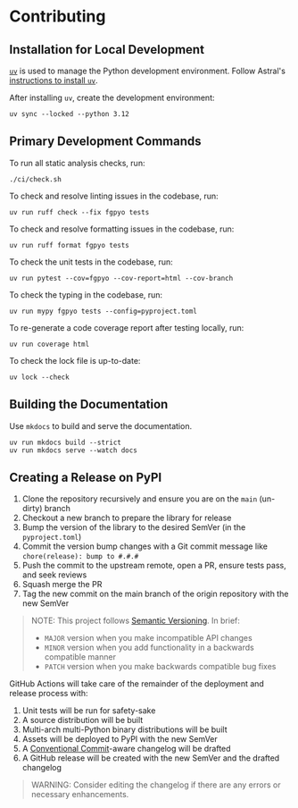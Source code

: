# Contributing

## Installation for Local Development

[`uv`][uv-link] is used to manage the Python development environment.
Follow Astral's [instructions to install `uv`][uv-install-link].

After installing `uv`, create the development environment:

```console
uv sync --locked --python 3.12
```

[uv-link]:         https://docs.astral.sh/uv/
[uv-install-link]: https://docs.astral.sh/uv/getting-started/installation/

## Primary Development Commands

To run all static analysis checks, run:

```console
./ci/check.sh
```

To check and resolve linting issues in the codebase, run:

```console
uv run ruff check --fix fgpyo tests
```

To check and resolve formatting issues in the codebase, run:

```console
uv run ruff format fgpyo tests
```

To check the unit tests in the codebase, run:

```console
uv run pytest --cov=fgpyo --cov-report=html --cov-branch
```

To check the typing in the codebase, run:

```console
uv run mypy fgpyo tests --config=pyproject.toml
```

To re-generate a code coverage report after testing locally, run:

```console
uv run coverage html
```

To check the lock file is up-to-date:

```console
uv lock --check
```

## Building the Documentation

Use `mkdocs` to build and serve the documentation.

```console
uv run mkdocs build --strict
uv run mkdocs serve --watch docs
```

## Creating a Release on PyPI

1. Clone the repository recursively and ensure you are on the `main` (un-dirty) branch
2. Checkout a new branch to prepare the library for release
3. Bump the version of the library to the desired SemVer (in the `pyproject.toml`)
4. Commit the version bump changes with a Git commit message like `chore(release): bump to #.#.#`
5. Push the commit to the upstream remote, open a PR, ensure tests pass, and seek reviews
6. Squash merge the PR
7. Tag the new commit on the main branch of the origin repository with the new SemVer

> NOTE:
> This project follows [Semantic Versioning](https://semver.org/).
> In brief:
> 
> - `MAJOR` version when you make incompatible API changes
> - `MINOR` version when you add functionality in a backwards compatible manner
> - `PATCH` version when you make backwards compatible bug fixes

GitHub Actions will take care of the remainder of the deployment and release process with:

1. Unit tests will be run for safety-sake
2. A source distribution will be built
3. Multi-arch multi-Python binary distributions will be built
4. Assets will be deployed to PyPI with the new SemVer
5. A [Conventional Commit](https://www.conventionalcommits.org/en/v1.0.0/)-aware changelog will be drafted
6. A GitHub release will be created with the new SemVer and the drafted changelog

> WARNING:
> Consider editing the changelog if there are any errors or necessary enhancements.

